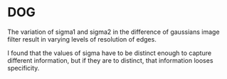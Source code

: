 # DOG

The variation of sigma1 and sigma2 in the difference of gaussians image filter result in varying levels of resolution of edges.  

I found that the values of sigma have to be distinct enough to capture different information, but if they are to distinct, that information looses specificity.  

